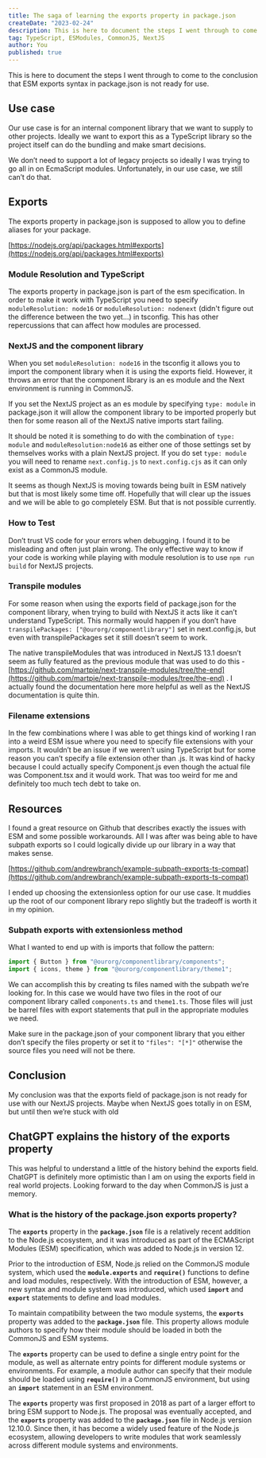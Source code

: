 ```yaml
---
title: The saga of learning the exports property in package.json
createDate: "2023-02-24"
description: This is here to document the steps I went through to come to the conclusion that ESM exports syntax in package.json is not ready for use.
tag: TypeScript, ESModules, CommonJS, NextJS
author: You
published: true
---
```


This is here to document the steps I went through to come to the conclusion that ESM exports syntax in package.json is not ready for use.

## Use case

Our use case is for an internal component library that we want to supply to other projects. Ideally we want to export this as a TypeScript library so the project itself can do the bundling and make smart decisions.

We don’t need to support a lot of legacy projects so ideally I was trying to go all in on EcmaScript modules. Unfortunately, in our use case, we still can’t do that.

## Exports

The exports property in package.json is supposed to allow you to define aliases for your package.

[https://nodejs.org/api/packages.html#exports](https://nodejs.org/api/packages.html#exports)

### Module Resolution and TypeScript

The exports property in package.json is part of the esm specification. In order to make it work with TypeScript you need to specify `moduleResolution: node16` or `moduleResolution: nodenext` (didn't figure out the difference between the two yet...) in tsconfig. This has other repercussions that can affect how modules are processed.

### NextJS and the component library

When you set `moduleResolution: node16` in the tsconfig it allows you to import the component library when it is using the exports field. However, it throws an error that the component library is an es module and the Next environment is running in CommonJS.

If you set the NextJS project as an es module by specifying `type: module` in package.json it will allow the component library to be imported properly but then for some reason all of the NextJS native imports start failing.

It should be noted it is something to do with the combination of `type: module` and `moduleResolution:node16` as either one of those settings set by themselves works with a plain NextJS project. If you do set `type: module` you will need to rename `next.config.js` to `next.config.cjs` as it can only exist as a CommonJS module.

It seems as though NextJS is moving towards being built in ESM natively but that is most likely some time off. Hopefully that will clear up the issues and we will be able to go completely ESM. But that is not possible currently.

### How to Test

Don’t trust VS code for your errors when debugging. I found it to be misleading and often just plain wrong. The only effective way to know if your code is working while playing with module resolution is to use `npm run build` for NextJS projects.

### Transpile modules

For some reason when using the exports field of package.json for the component library, when trying to build with NextJS it acts like it can’t understand TypeScript. This normally would happen if you don’t have `transpilePackages: ["@ourorg/componentlibrary"]` set in next.config.js, but even with transpilePackages set it still doesn’t seem to work.

The native transpileModules that was introduced in NextJS 13.1 doesn’t seem as fully featured as the previous module that was used to do this - [https://github.com/martpie/next-transpile-modules/tree/the-end](https://github.com/martpie/next-transpile-modules/tree/the-end) . I actually found the documentation here more helpful as well as the NextJS documentation is quite thin.

### Filename extensions

In the few combinations where I was able to get things kind of working I ran into a weird ESM issue where you need to specify file extensions with your imports. It wouldn’t be an issue if we weren’t using TypeScript but for some reason you can’t specify a file extension other than .js. It was kind of hacky because I could actually specify Component.js even though the actual file was Component.tsx and it would work. That was too weird for me and definitely too much tech debt to take on.

## Resources

I found a great resource on Github that describes exactly the issues with ESM and some possible workarounds. All I was after was being able to have subpath exports so I could logically divide up our library in a way that makes sense.

[https://github.com/andrewbranch/example-subpath-exports-ts-compat](https://github.com/andrewbranch/example-subpath-exports-ts-compat)

I ended up choosing the extensionless option for our use case. It muddies up the root of our component library repo slightly but the tradeoff is worth it in my opinion.

### Subpath exports with extensionless method

What I wanted to end up with is imports that follow the pattern:

```javascript
import { Button } from "@ourorg/componentlibrary/components";
import { icons, theme } from "@ourorg/componentlibrary/theme1";
```

We can accomplish this by creating ts files named with the subpath we’re looking for. In this case we would have two files in the root of our component library called `components.ts` and `theme1.ts`. Those files will just be barrel files with export statements that pull in the appropriate modules we need.

Make sure in the package.json of your component library that you either don’t specify the files property or set it to `"files": "[*]"` otherwise the source files you need will not be there.

## Conclusion

My conclusion was that the exports field of package.json is not ready for use with our NextJS projects. Maybe when NextJS goes totally in on ESM, but until then we’re stuck with old

## ChatGPT explains the history of the exports property

This was helpful to understand a little of the history behind the exports field. ChatGPT is definitely more optimistic than I am on using the exports field in real world projects. Looking forward to the day when CommonJS is just a memory.

### What is the history of the package.json exports property?

The **`exports`** property in the **`package.json`** file is a relatively recent addition to the Node.js ecosystem, and it was introduced as part of the ECMAScript Modules (ESM) specification, which was added to Node.js in version 12.

Prior to the introduction of ESM, Node.js relied on the CommonJS module system, which used the **`module.exports`** and **`require()`** functions to define and load modules, respectively. With the introduction of ESM, however, a new syntax and module system was introduced, which used **`import`** and **`export`** statements to define and load modules.

To maintain compatibility between the two module systems, the **`exports`** property was added to the **`package.json`** file. This property allows module authors to specify how their module should be loaded in both the CommonJS and ESM systems.

The **`exports`** property can be used to define a single entry point for the module, as well as alternate entry points for different module systems or environments. For example, a module author can specify that their module should be loaded using **`require()`** in a CommonJS environment, but using an **`import`** statement in an ESM environment.

The **`exports`** property was first proposed in 2018 as part of a larger effort to bring ESM support to Node.js. The proposal was eventually accepted, and the **`exports`** property was added to the **`package.json`** file in Node.js version 12.10.0. Since then, it has become a widely used feature of the Node.js ecosystem, allowing developers to write modules that work seamlessly across different module systems and environments.
